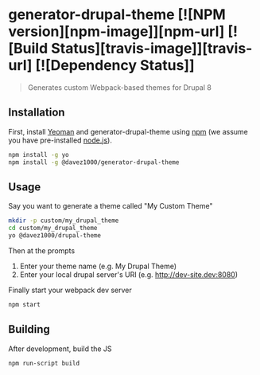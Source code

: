# generator-drupal-theme [![NPM version][npm-image]][npm-url] [![Build Status][travis-image]][travis-url] [![Dependency Status]]

> Generates custom Webpack-based themes for Drupal 8

## Installation

First, install [Yeoman](http://yeoman.io) and generator-drupal-theme using [npm](https://www.npmjs.com/) (we assume you have pre-installed [node.js](https://nodejs.org/)).

```bash
npm install -g yo
npm install -g @davez1000/generator-drupal-theme
```

## Usage

Say you want to generate a theme called "My Custom Theme"

```bash
mkdir -p custom/my_drupal_theme
cd custom/my_drupal_theme
yo @davez1000/drupal-theme
```

Then at the prompts

1. Enter your theme name (e.g. My Drupal Theme)
2. Enter your local drupal server's URI (e.g. http://dev-site.dev:8080)

Finally start your webpack dev server

```bash
npm start
```

## Building
After development, build the JS
```bash
npm run-script build
```


